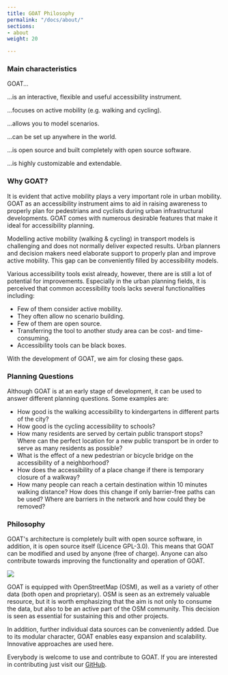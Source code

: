 ```yaml
---
title: GOAT Philosophy
permalink: "/docs/about/"
sections:
- about
weight: 20

---
```

### Main characteristics

GOAT...

...is an interactive, flexible and useful accessibility instrument.

...focuses on active mobility (e.g. walking and cycling).

...allows you to model scenarios.

...can be set up anywhere in the world.

...is open source and built completely with open source software.

...is highly customizable and extendable.

### Why GOAT?

It is evident that active mobility plays a very important role in urban mobility. GOAT as an accessibility instrument aims to aid in raising awareness to properly plan for pedestrians and cyclists during urban infrastructural developments. GOAT comes with numerous desirable features that make it ideal for accessibility planning.

Modelling active mobility (walking & cycling) in transport models is challenging and does not normally deliver expected results. Urban planners and decision makers need elaborate support to properly plan and improve active mobility. This gap can be conveniently filled by accessibility models.

Various accessibility tools exist already, however, there are is still a lot of potential for improvements. Especially in the urban planning fields, it is perceived that common accessibility tools lacks several functionalities including:

* Few of them consider active mobility.
* They often allow no scenario building.
* Few of them are open source.
* Transferring the tool to another study area can be cost- and time-consuming.
* Accessibility tools can be black boxes.

With the development of GOAT, we aim for closing these gaps.

### Planning Questions

Although GOAT is at an early stage of development, it can be used to answer different planning questions. Some examples are:

* How good is the walking accessibility to kindergartens in different parts of the city?
* How good is the cycling accessibility to schools?
* How many residents are served by certain public transport stops? Where can the perfect location for a new public transport be in order to serve as many residents as possible?
* What is the effect of a new pedestrian or bicycle bridge on the accessibility of a neighborhood?
* How does the accessibility of a place change if there is temporary closure of a walkway?
* How many people can reach a certain destination within 10 minutes walking distance? How does this change if only barrier-free paths can be used? Where are barriers in the network and how could they be removed?


### Philosophy

GOAT's architecture is completely built with open source software, in addition, it is open source itself (Licence GPL-3.0). This means that GOAT can be modified and used by anyone (free of charge). Anyone can also contribute towards improving the functionality and operation of GOAT.

![](/images/docs/about/love_osm_os.webp)

GOAT is equipped with OpenStreetMap (OSM), as well as a variety of other data (both open and proprietary). OSM is seen as an extremely valuable resource, but it is worth emphasizing that the aim is not only to consume the data, but also to be an active part of the OSM community. This decision is seen as essential for sustaining this and other projects. 

In addition, further individual data sources can be conveniently added. Due to its modular character, GOAT enables easy expansion and scalability. Innovative approaches are used here.

Everybody is welcome to use and contribute to GOAT. If you are interested in contributing just visit our [GitHub](https://github.com/goat-community/goat).